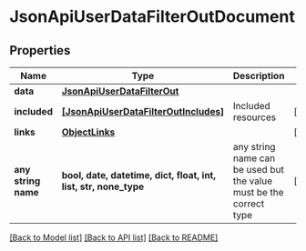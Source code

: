 # JsonApiUserDataFilterOutDocument


## Properties
Name | Type | Description | Notes
------------ | ------------- | ------------- | -------------
**data** | [**JsonApiUserDataFilterOut**](JsonApiUserDataFilterOut.md) |  | 
**included** | [**[JsonApiUserDataFilterOutIncludes]**](JsonApiUserDataFilterOutIncludes.md) | Included resources | [optional] 
**links** | [**ObjectLinks**](ObjectLinks.md) |  | [optional] 
**any string name** | **bool, date, datetime, dict, float, int, list, str, none_type** | any string name can be used but the value must be the correct type | [optional]

[[Back to Model list]](../README.md#documentation-for-models) [[Back to API list]](../README.md#documentation-for-api-endpoints) [[Back to README]](../README.md)


